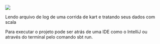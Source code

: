 ![](https://github.com/actions/kart/workflows/Scala%20CI/badge.svg)

Lendo arquivo de log de uma corrida de kart e tratando seus dados com scala

Para executar o projeto pode ser atrás de uma IDE como o IntelliJ ou através do terminal pelo comando sbt run.
